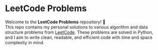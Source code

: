 # LeetCode Problems

Welcome to the **LeetCode Problems** repository! 👋  
This repo contains my personal solutions to various algorithm 
and data structure problems from [LeetCode](https://leetcode.com/). 
These problems are solved in Python, and I aim to write clean, readable, 
and efficient code with time and space complexity in mind.
